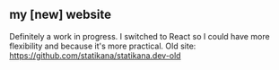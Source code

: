 ## my [new] website
Definitely a work in progress. I switched to React so I could have more flexibility and because it's more practical.
Old site: https://github.com/statikana/statikana.dev-old
